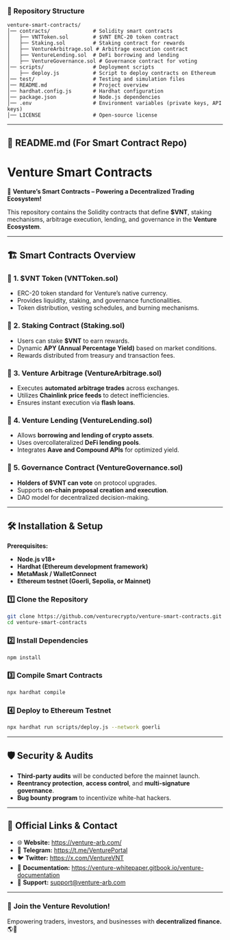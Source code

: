 ### 📂 **Repository Structure**
```
venture-smart-contracts/
│── contracts/              # Solidity smart contracts
│   ├── VNTToken.sol        # $VNT ERC-20 token contract
│   ├── Staking.sol         # Staking contract for rewards
│   ├── VentureArbitrage.sol # Arbitrage execution contract
│   ├── VentureLending.sol  # DeFi borrowing and lending
│   ├── VentureGovernance.sol # Governance contract for voting
│── scripts/                # Deployment scripts
│   ├── deploy.js           # Script to deploy contracts on Ethereum
│── test/                   # Testing and simulation files
│── README.md               # Project overview
│── hardhat.config.js       # Hardhat configuration
│── package.json            # Node.js dependencies
│── .env                    # Environment variables (private keys, API keys)
│── LICENSE                 # Open-source license
```

---

## 📜 **README.md (For Smart Contract Repo)**

# **Venture Smart Contracts**
🚀 **Venture’s Smart Contracts – Powering a Decentralized Trading Ecosystem!**  

This repository contains the Solidity contracts that define **$VNT**, staking mechanisms, arbitrage execution, lending, and governance in the **Venture Ecosystem**.

---

## 🏗 **Smart Contracts Overview**

### 📌 **1. $VNT Token (VNTToken.sol)**
- ERC-20 token standard for Venture’s native currency.
- Provides liquidity, staking, and governance functionalities.
- Token distribution, vesting schedules, and burning mechanisms.

### 📌 **2. Staking Contract (Staking.sol)**
- Users can stake **$VNT** to earn rewards.
- Dynamic **APY (Annual Percentage Yield)** based on market conditions.
- Rewards distributed from treasury and transaction fees.

### 📌 **3. Venture Arbitrage (VentureArbitrage.sol)**
- Executes **automated arbitrage trades** across exchanges.
- Utilizes **Chainlink price feeds** to detect inefficiencies.
- Ensures instant execution via **flash loans**.

### 📌 **4. Venture Lending (VentureLending.sol)**
- Allows **borrowing and lending of crypto assets**.
- Uses overcollateralized **DeFi lending pools**.
- Integrates **Aave and Compound APIs** for optimized yield.

### 📌 **5. Governance Contract (VentureGovernance.sol)**
- **Holders of $VNT can vote** on protocol upgrades.
- Supports **on-chain proposal creation and execution**.
- DAO model for decentralized decision-making.

---

## 🛠 **Installation & Setup**
**Prerequisites:**  
- **Node.js v18+**
- **Hardhat (Ethereum development framework)**
- **MetaMask / WalletConnect**
- **Ethereum testnet (Goerli, Sepolia, or Mainnet)**

### **1️⃣ Clone the Repository**
```sh
git clone https://github.com/venturecrypto/venture-smart-contracts.git
cd venture-smart-contracts
```

### **2️⃣ Install Dependencies**
```sh
npm install
```

### **3️⃣ Compile Smart Contracts**
```sh
npx hardhat compile
```

### **4️⃣ Deploy to Ethereum Testnet**
```sh
npx hardhat run scripts/deploy.js --network goerli
```

---

## 🛡 **Security & Audits**
- **Third-party audits** will be conducted before the mainnet launch.
- **Reentrancy protection**, **access control**, and **multi-signature governance**.
- **Bug bounty program** to incentivize white-hat hackers.

---

## 📩 **Official Links & Contact**  
- 🌐 **Website:** https://venture-arb.com/
- 💬 **Telegram:** https://t.me/VenturePortal
- 🐦 **Twitter:** https://x.com/VentureVNT
- 📂 **Documentation:** https://venture-whitepaper.gitbook.io/venture-documentation
- 📧 **Support:** [support@venture-arb.com](mailto:support@venture-arb.com)   

---

### 🚀 **Join the Venture Revolution!**  
Empowering traders, investors, and businesses with **decentralized finance.** 🌎💎  

